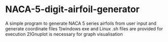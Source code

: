 # NACA-5-digit-airfoil-generator
A simple program to generate NACA 5 series airfoils from user input and generate coordinate files
1)windows exe and Linux .sh files are provided for execution
2)Gnuplot is necessary for graph visualisation


